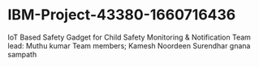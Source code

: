 # IBM-Project-43380-1660716436
IoT Based Safety Gadget for Child Safety Monitoring &amp; Notification
Team lead: Muthu kumar
Team members;
Kamesh
Noordeen
Surendhar
gnana sampath
